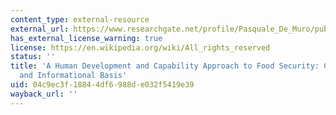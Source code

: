 ```yaml
---
content_type: external-resource
external_url: https://www.researchgate.net/profile/Pasquale_De_Muro/publication/257616641_A_Human_Development_and_Capability_Approach_to_Food_Security_Conceptual_Framework_and_Informational_Basis/links/00b7d5257ee4d43acb000000/A-Human-Development-and-Capability-Approach-to-Food-Security-Conceptual-Framework-and-Informational-Basis.pdf
has_external_license_warning: true
license: https://en.wikipedia.org/wiki/All_rights_reserved
status: ''
title: 'A Human Development and Capability Approach to Food Security: Conceptual Framework
  and Informational Basis'
uid: 04c9ec3f-1884-4df6-988d-e032f5419e39
wayback_url: ''
---
```

